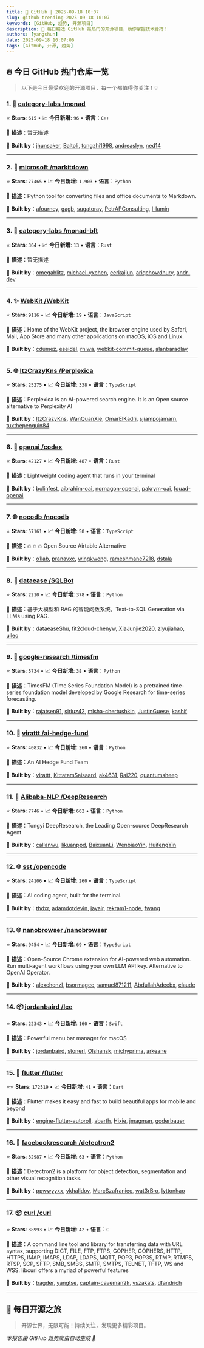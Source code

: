 ```yaml
---
title: 🚀 GitHub | 2025-09-18 10:07
slug: github-trending-2025-09-18 10:07
keywords: [GitHub, 趋势, 开源项目]
description: 🌟 每日精选 GitHub 最热门的开源项目，助你掌握技术脉搏！
authors: [yangshun]
date: 2025-09-18 10:07:06
tags: [GitHub, 开源, 趋势]
---
```


## 🔥 今日 GitHub 热门仓库一览

> 以下是今日最受欢迎的开源项目，每一个都值得你关注！💡

### 1. 🔧 [category-labs /monad](https://github.com/category-labs/monad)

⭐ **Stars**: `615`   •   📈 **今日新增**: `96`   •   **语言**：`C++`

📝 **描述**：暂无描述

🤝 **Built by**：[jhunsaker](https://github.com/jhunsaker), [Baltoli](https://github.com/Baltoli), [tongzhi1998](https://github.com/tongzhi1998), [andreaslyn](https://github.com/andreaslyn), [ned14](https://github.com/ned14)

---

### 2. 🐍 [microsoft /markitdown](https://github.com/microsoft/markitdown)

⭐ **Stars**: `77465`   •   📈 **今日新增**: `1,903`   •   **语言**：`Python`

📝 **描述**：Python tool for converting files and office documents to Markdown.

🤝 **Built by**：[afourney](https://github.com/afourney), [gagb](https://github.com/gagb), [sugatoray](https://github.com/sugatoray), [PetrAPConsulting](https://github.com/PetrAPConsulting), [l-lumin](https://github.com/l-lumin)

---

### 3. 🦀 [category-labs /monad-bft](https://github.com/category-labs/monad-bft)

⭐ **Stars**: `364`   •   📈 **今日新增**: `13`   •   **语言**：`Rust`

📝 **描述**：暂无描述

🤝 **Built by**：[omegablitz](https://github.com/omegablitz), [michael-yxchen](https://github.com/michael-yxchen), [eerkaijun](https://github.com/eerkaijun), [ariqchowdhury](https://github.com/ariqchowdhury), [andr-dev](https://github.com/andr-dev)

---

### 4. ✨ [WebKit /WebKit](https://github.com/WebKit/WebKit)

⭐ **Stars**: `9116`   •   📈 **今日新增**: `19`   •   **语言**：`JavaScript`

📝 **描述**：Home of the WebKit project, the browser engine used by Safari, Mail, App Store and many other applications on macOS, iOS and Linux.

🤝 **Built by**：[cdumez](https://github.com/cdumez), [eseidel](https://github.com/eseidel), [rniwa](https://github.com/rniwa), [webkit-commit-queue](https://github.com/webkit-commit-queue), [alanbaradlay](https://github.com/alanbaradlay)

---

### 5. 🌐 [ItzCrazyKns /Perplexica](https://github.com/ItzCrazyKns/Perplexica)

⭐ **Stars**: `25275`   •   📈 **今日新增**: `338`   •   **语言**：`TypeScript`

📝 **描述**：Perplexica is an AI-powered search engine. It is an Open source alternative to Perplexity AI

🤝 **Built by**：[ItzCrazyKns](https://github.com/ItzCrazyKns), [WanQuanXie](https://github.com/WanQuanXie), [OmarElKadri](https://github.com/OmarElKadri), [sjiampojamarn](https://github.com/sjiampojamarn), [tuxthepenguin84](https://github.com/tuxthepenguin84)

---

### 6. 🦀 [openai /codex](https://github.com/openai/codex)

⭐ **Stars**: `42127`   •   📈 **今日新增**: `487`   •   **语言**：`Rust`

📝 **描述**：Lightweight coding agent that runs in your terminal

🤝 **Built by**：[bolinfest](https://github.com/bolinfest), [aibrahim-oai](https://github.com/aibrahim-oai), [nornagon-openai](https://github.com/nornagon-openai), [pakrym-oai](https://github.com/pakrym-oai), [fouad-openai](https://github.com/fouad-openai)

---

### 7. 🌐 [nocodb /nocodb](https://github.com/nocodb/nocodb)

⭐ **Stars**: `57161`   •   📈 **今日新增**: `50`   •   **语言**：`TypeScript`

📝 **描述**：🔥 🔥 🔥 Open Source Airtable Alternative

🤝 **Built by**：[o1lab](https://github.com/o1lab), [pranavxc](https://github.com/pranavxc), [wingkwong](https://github.com/wingkwong), [rameshmane7218](https://github.com/rameshmane7218), [dstala](https://github.com/dstala)

---

### 8. 🐍 [dataease /SQLBot](https://github.com/dataease/SQLBot)

⭐ **Stars**: `2210`   •   📈 **今日新增**: `378`   •   **语言**：`Python`

📝 **描述**：基于大模型和 RAG 的智能问数系统。Text-to-SQL Generation via LLMs using RAG.

🤝 **Built by**：[dataeaseShu](https://github.com/dataeaseShu), [fit2cloud-chenyw](https://github.com/fit2cloud-chenyw), [XiaJunjie2020](https://github.com/XiaJunjie2020), [ziyujiahao](https://github.com/ziyujiahao), [ulleo](https://github.com/ulleo)

---

### 9. 🐍 [google-research /timesfm](https://github.com/google-research/timesfm)

⭐ **Stars**: `5734`   •   📈 **今日新增**: `38`   •   **语言**：`Python`

📝 **描述**：TimesFM (Time Series Foundation Model) is a pretrained time-series foundation model developed by Google Research for time-series forecasting.

🤝 **Built by**：[rajatsen91](https://github.com/rajatsen91), [siriuz42](https://github.com/siriuz42), [misha-chertushkin](https://github.com/misha-chertushkin), [JustinGuese](https://github.com/JustinGuese), [kashif](https://github.com/kashif)

---

### 10. 🐍 [virattt /ai-hedge-fund](https://github.com/virattt/ai-hedge-fund)

⭐ **Stars**: `40832`   •   📈 **今日新增**: `260`   •   **语言**：`Python`

📝 **描述**：An AI Hedge Fund Team

🤝 **Built by**：[virattt](https://github.com/virattt), [KittatamSaisaard](https://github.com/KittatamSaisaard), [ak4631](https://github.com/ak4631), [Rai220](https://github.com/Rai220), [quantumsheep](https://github.com/quantumsheep)

---

### 11. 🐍 [Alibaba-NLP /DeepResearch](https://github.com/Alibaba-NLP/DeepResearch)

⭐ **Stars**: `7746`   •   📈 **今日新增**: `662`   •   **语言**：`Python`

📝 **描述**：Tongyi DeepResearch, the Leading Open-source DeepResearch Agent

🤝 **Built by**：[callanwu](https://github.com/callanwu), [likuanppd](https://github.com/likuanppd), [BaixuanLi](https://github.com/BaixuanLi), [WenbiaoYin](https://github.com/WenbiaoYin), [HuifengYin](https://github.com/HuifengYin)

---

### 12. 🌐 [sst /opencode](https://github.com/sst/opencode)

⭐ **Stars**: `24106`   •   📈 **今日新增**: `260`   •   **语言**：`TypeScript`

📝 **描述**：AI coding agent, built for the terminal.

🤝 **Built by**：[thdxr](https://github.com/thdxr), [adamdotdevin](https://github.com/adamdotdevin), [jayair](https://github.com/jayair), [rekram1-node](https://github.com/rekram1-node), [fwang](https://github.com/fwang)

---

### 13. 🌐 [nanobrowser /nanobrowser](https://github.com/nanobrowser/nanobrowser)

⭐ **Stars**: `9454`   •   📈 **今日新增**: `69`   •   **语言**：`TypeScript`

📝 **描述**：Open-Source Chrome extension for AI-powered web automation. Run multi-agent workflows using your own LLM API key. Alternative to OpenAI Operator.

🤝 **Built by**：[alexchenzl](https://github.com/alexchenzl), [bsormagec](https://github.com/bsormagec), [samuel871211](https://github.com/samuel871211), [AbdullahAdeebx](https://github.com/AbdullahAdeebx), [claude](https://github.com/claude)

---

### 14. 📦 [jordanbaird /Ice](https://github.com/jordanbaird/Ice)

⭐ **Stars**: `22343`   •   📈 **今日新增**: `160`   •   **语言**：`Swift`

📝 **描述**：Powerful menu bar manager for macOS

🤝 **Built by**：[jordanbaird](https://github.com/jordanbaird), [stonerl](https://github.com/stonerl), [Olshansk](https://github.com/Olshansk), [michyprima](https://github.com/michyprima), [arkeane](https://github.com/arkeane)

---

### 15. 🎯 [flutter /flutter](https://github.com/flutter/flutter)

⭐⭐ **Stars**: `172519`   •   📈 **今日新增**: `41`   •   **语言**：`Dart`

📝 **描述**：Flutter makes it easy and fast to build beautiful apps for mobile and beyond

🤝 **Built by**：[engine-flutter-autoroll](https://github.com/engine-flutter-autoroll), [abarth](https://github.com/abarth), [Hixie](https://github.com/Hixie), [jmagman](https://github.com/jmagman), [goderbauer](https://github.com/goderbauer)

---

### 16. 🐍 [facebookresearch /detectron2](https://github.com/facebookresearch/detectron2)

⭐ **Stars**: `32987`   •   📈 **今日新增**: `63`   •   **语言**：`Python`

📝 **描述**：Detectron2 is a platform for object detection, segmentation and other visual recognition tasks.

🤝 **Built by**：[ppwwyyxx](https://github.com/ppwwyyxx), [vkhalidov](https://github.com/vkhalidov), [MarcSzafraniec](https://github.com/MarcSzafraniec), [wat3rBro](https://github.com/wat3rBro), [lyttonhao](https://github.com/lyttonhao)

---

### 17. 📦 [curl /curl](https://github.com/curl/curl)

⭐ **Stars**: `38993`   •   📈 **今日新增**: `42`   •   **语言**：`C`

📝 **描述**：A command line tool and library for transferring data with URL syntax, supporting DICT, FILE, FTP, FTPS, GOPHER, GOPHERS, HTTP, HTTPS, IMAP, IMAPS, LDAP, LDAPS, MQTT, POP3, POP3S, RTMP, RTMPS, RTSP, SCP, SFTP, SMB, SMBS, SMTP, SMTPS, TELNET, TFTP, WS and WSS. libcurl offers a myriad of powerful features

🤝 **Built by**：[bagder](https://github.com/bagder), [yangtse](https://github.com/yangtse), [captain-caveman2k](https://github.com/captain-caveman2k), [vszakats](https://github.com/vszakats), [dfandrich](https://github.com/dfandrich)

---

## 🌈 每日开源之旅

> 开源世界，无限可能！持续关注，发现更多精彩项目。

*本报告由 GitHub 趋势爬虫自动生成 🤖*
